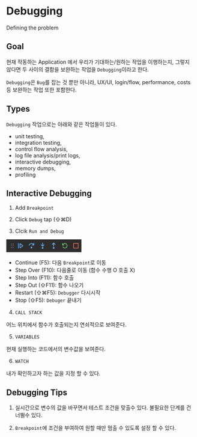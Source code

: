 # Debugging

Defining the problem

## Goal

현재 작동하는 Application 에서 우리가 기대하는/원하는 작업을 이행하는지, 그렇지 않다면 두 사이의 결함을 보완하는 작업을 `Debugging`이라고 한다.

`Debugging`은 `Bug`를 잡는 것 뿐만 아니라, UX/UI, login/flow, performance, costs 등 보완하는 작업 또한 포함한다.

## Types

`Debugging` 작업으로는 아래와 같은 작업들이 있다.

- unit testing,
- integration testing,
- control flow analysis,
- log file analysis/print logs,
- interactive debugging,
- memory dumps,
- profiling

## Interactive Debugging

1. Add `Breakpoint`

2. Click `Debug` tap (⇧⌘D)

3. Clcik `Run and Debug`

<img src="/assets/debugging-icons.png" width="200px" title="Debugging Icons" alt="Debugging Icons"></img><br/>

- Continue (F5): 다음 `Breakpoint`로 이동
- Step Over (F10): 다음줄로 이동 (함수 수행 O 호출 X)
- Step Into (F11): 함수 호출
- Step Out (⇧F11): 함수 나오기
- Restart (⇧⌘F5): `Debugger` 다시시작
- Stop (⇧F5): `Debuger` 끝내기

4. `CALL STACK`

어느 위치에서 함수가 호출되는지 연쇠적으로 보여준다.

5. `VARIABLES`

현재 실행하는 코드에서의 변수값을 보여준다.

6. `WATCH`

내가 확인하고자 하는 값을 지정 할 수 있다.

## Debugging Tips

1. 실시간으로 변수의 값을 바꾸면서 테스트 조건을 맞출수 있다. 불필요한 단계를 건너뛸수 있다.

2. `Breakpoint`에 조건을 부여하여 원할 때만 멈출 수 있도록 설정 할 수 있다.
